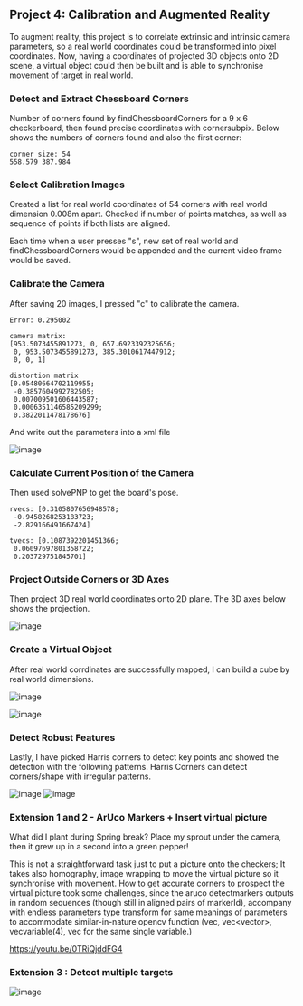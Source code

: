 ## Project 4: Calibration and Augmented Reality

To augment reality, this project is to correlate extrinsic and intrinsic camera parameters, so a real world coordinates could be transformed into pixel coordinates.  Now, having a coordinates of projected 3D objects onto 2D scene, a virtual object could then be built and is able to synchronise movement of target in real world.

### Detect and Extract Chessboard Corners
Number of corners found by findChessboardCorners for a 9 x 6 checkerboard, then found precise coordinates with cornersubpix.  Below shows the numbers of corners found and also the first corner:

```
corner size: 54
558.579 387.984
```
### Select Calibration Images
Created a list for real world coordinates of 54 corners with real world dimension 0.008m apart.  Checked if number of points matches, as well as sequence of points if both lists are aligned. 

Each time when a user presses "s", new set of real world and findChessboardCorners would be appended and the current video frame would be saved.
 
### Calibrate the Camera
After saving 20 images, I pressed "c" to calibrate the camera.  
```
Error: 0.295002

camera matrix: 
[953.5073455891273, 0, 657.6923392325656;
 0, 953.5073455891273, 385.3010617447912;
 0, 0, 1]

distortion matrix 
[0.05480664702119955;
 -0.3857604992782505;
 0.007009501606443587;
 0.0006351146585209299;
 0.3822011478178676]
```

And write out the parameters into a xml file

 ![image](https://user-images.githubusercontent.com/21034990/180331456-ea225b58-383a-4b3a-8b16-b8e51bfbbeba.png)

### Calculate Current Position of the Camera
Then used solvePNP to get the board's pose.

```
rvecs: [0.3105807656948578;
 -0.9458268253183723;
 -2.829166491667424]

tvecs: [0.1087392201451366;
 0.06097697801358722;
 0.203729751845701]
```

### Project Outside Corners or 3D Axes
Then project 3D real world coordinates onto 2D plane.  The 3D axes below shows the projection.

 ![image](https://user-images.githubusercontent.com/21034990/180331597-097432b3-a1d0-4242-9399-3948f5f88770.png)

### Create a Virtual Object
After real world corrdinates are successfully mapped, I can build a cube by real world dimensions.

 ![image](https://user-images.githubusercontent.com/21034990/180331637-d4a94e9f-6612-404f-8625-1855c4be8fdf.png)
 
 ![image](https://user-images.githubusercontent.com/21034990/180331645-c2e36ae7-a31d-4dc2-8bcb-1bd0bd51e43b.png)
  
### Detect Robust Features
Lastly, I have picked Harris corners to detect key points and showed the detection with the following patterns.
Harris Corners can detect corners/shape with irregular patterns.  

 ![image](https://user-images.githubusercontent.com/21034990/180331690-08b25355-6837-4c2e-802f-97f726e35006.png)
 ![image](https://user-images.githubusercontent.com/21034990/180331703-d097d9c9-85e9-4185-b062-d68b052f39af.png)
   
### Extension 1 and 2 - ArUco Markers + Insert virtual picture 
What did I plant during Spring break?  Place my sprout under the camera, then it grew up in a second into a green pepper!
 
This is not a straightforward task just to put a picture onto the checkers;  It takes also homography, image wrapping to move the virtual picture so it synchronise with movement.  How to get accurate corners to prospect the virtual picture took some challenges, since the aruco detectmarkers outputs in random sequences (though still in aligned pairs of markerId), accompany with endless parameters type transform for same meanings of parameters to accommodate similar-in-nature opencv function (vec<point2f>, vec<vector<point2f>>, vec<point2f>variable(4), vec<point> for the same single variable.)
 
https://youtu.be/0TRiQjddFG4
 
 
### Extension 3 : Detect multiple targets 
  ![image](https://user-images.githubusercontent.com/21034990/180387179-ef1d07ed-6b12-4ea6-8dc5-6785741b3290.png)

